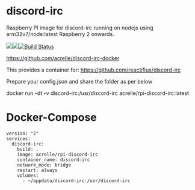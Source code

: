 # discord-irc

Raspberry PI image for discord-irc running on nodejs using arm32v7/node:latest
Raspberry 2 onwards.

[![](https://images.microbadger.com/badges/version/acrelle/rpi-discord-irc.svg)](https://microbadger.com/images/acrelle/rpi-discord-irc "Get your own version badge on microbadger.com")[![](https://images.microbadger.com/badges/image/acrelle/rpi-discord-irc.svg)](https://microbadger.com/images/acrelle/rpi-discord-irc "Get your own image badge on microbadger.com")[![Build Status](https://jenkins.relle.uk/buildStatus/icon?job=rpi-discord-irc)](https://jenkins.relle.uk/job/rpi-discord-irc)

https://github.com/acrelle/discord-irc-docker

This provides a container for: https://github.com/reactiflux/discord-irc

Prepare your config.json and share the folder as per below

docker run -dt -v discord-irc:/usr/discord-irc acrelle/rpi-discord-irc:latest

# Docker-Compose

~~~
version: "2"
services:
  discord-irc:
    build: .
    image: acrelle/rpi-discord-irc
    container_name: discord-irc
    network_mode: bridge
    restart: always
    volumes:
      - ~/appdata/discord-irc:/usr/discord-irc
~~~
